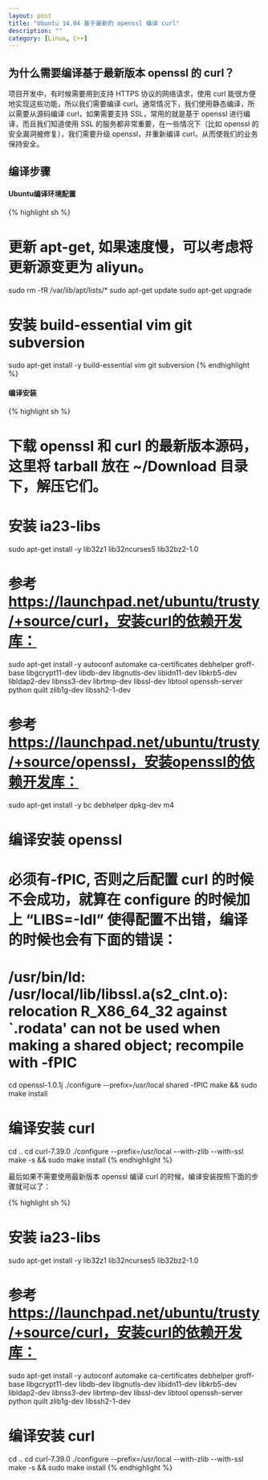 ```yaml
---
layout: post
title: "Ubuntu 14.04 基于最新的 openssl 编译 curl"
description: ""
category: [Linux, C++]
---
```


## 为什么需要编译基于最新版本 openssl 的 curl？

项目开发中，有时候需要用到支持 HTTPS 协议的网络请求，使用 curl 能很方便地实现这些功能，所以我们需要编译 curl。通常情况下，我们使用静态编译，所以需要从源码编译 curl，如果需要支持 SSL，常用的就是基于 openssl 进行编译，而且我们知道使用 SSL 的服务都非常重要，在一些情况下（比如 openssl 的安全漏洞被修复），我们需要升级 openssl，并重新编译 curl，从而使我们的业务保持安全。

## 编译步骤

#### Ubuntu编译环境配置

{% highlight sh %}
# 更新 apt-get, 如果速度慢，可以考虑将更新源变更为 aliyun。
sudo rm -fR /var/lib/apt/lists/*
sudo apt-get update
sudo apt-get upgrade

# 安装 build-essential vim git subversion
sudo apt-get install -y build-essential vim git subversion
{% endhighlight %}

#### 编译安装

{% highlight sh %}
# 下载 openssl 和 curl 的最新版本源码，这里将 tarball 放在 ~/Download 目录下，解压它们。
# 安装 ia23-libs
sudo apt-get install -y lib32z1 lib32ncurses5 lib32bz2-1.0
# 参考 https://launchpad.net/ubuntu/trusty/+source/curl，安装curl的依赖开发库：
sudo apt-get install -y autoconf automake ca-certificates debhelper groff-base libgcrypt11-dev libdb-dev libgnutls-dev libidn11-dev libkrb5-dev libldap2-dev libnss3-dev librtmp-dev libssl-dev libtool openssh-server python quilt zlib1g-dev libssh2-1-dev
# 参考 https://launchpad.net/ubuntu/trusty/+source/openssl，安装openssl的依赖开发库：
sudo apt-get install -y bc debhelper dpkg-dev m4

# 编译安装 openssl
# 必须有-fPIC, 否则之后配置 curl 的时候不会成功，就算在 configure 的时候加上 “LIBS=-ldl” 使得配置不出错，编译的时候也会有下面的错误：
# /usr/bin/ld: /usr/local/lib/libssl.a(s2_clnt.o): relocation R_X86_64_32 against `.rodata' can not be used when making a shared object; recompile with -fPIC
cd openssl-1.0.1j
./configure --prefix=/usr/local shared -fPIC
make && sudo make install

# 编译安装 curl
cd ..
cd curl-7.39.0
./configure --prefix=/usr/local --with-zlib --with-ssl
make -s && sudo make install
{% endhighlight %}

最后如果不需要使用最新版本 openssl 编译 curl 的时候，编译安装按照下面的步骤就可以了：

{% highlight sh %}
# 安装 ia23-libs
sudo apt-get install -y lib32z1 lib32ncurses5 lib32bz2-1.0
# 参考 https://launchpad.net/ubuntu/trusty/+source/curl，安装curl的依赖开发库：
sudo apt-get install -y autoconf automake ca-certificates debhelper groff-base libgcrypt11-dev libdb-dev libgnutls-dev libidn11-dev libkrb5-dev libldap2-dev libnss3-dev librtmp-dev libssl-dev libtool openssh-server python quilt zlib1g-dev libssh2-1-dev

# 编译安装 curl
cd ..
cd curl-7.39.0
./configure --prefix=/usr/local --with-zlib --with-ssl
make -s && sudo make install
{% endhighlight %}

[1]: http://www.unix.com/man-page/opensolaris/3lib/libdl/


